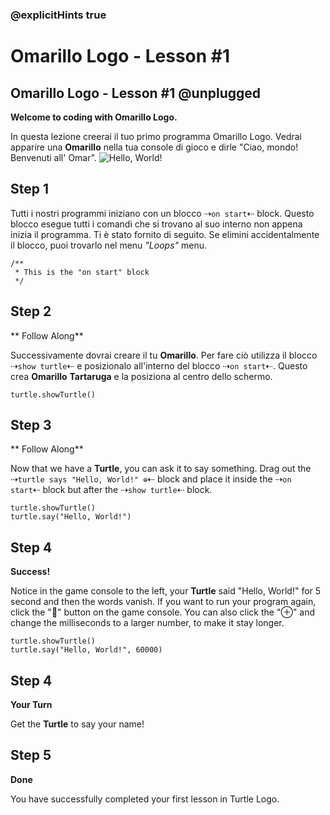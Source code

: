 ### @explicitHints true

# Omarillo Logo - Lesson #1

## Omarillo Logo - Lesson #1 @unplugged
**Welcome to coding with Omarillo Logo.**

In questa lezione creerai il tuo primo programma Omarillo Logo. Vedrai apparire una **Omarillo** nella tua console di gioco e dirle "Ciao, mondo! Benvenuti all' Omar".
![Hello, World!](https://github.com/Mr-Coxall/makecode-arcade-turtle-logo-lesson1/raw/main/assets/hello_world_screenshot.png)

## Step 1
Tutti i nostri programmi iniziano con un blocco ⇢``on start``⇠ block. Questo blocco esegue tutti i comandi che si trovano al suo interno non appena inizia il programma. Ti è stato fornito di seguito. Se elimini accidentalmente il blocco, puoi trovarlo nel menu *"Loops"* menu.
```blocks
/**
 * This is the "on start" block
 */
```

## Step 2
** Follow Along**

Successivamente dovrai creare il tu **Omarillo**. Per fare ciò utilizza il blocco  ⇢``show turtle``⇠ e posizionalo all'interno del blocco ⇢``on start``⇠. Questo crea  **Omarillo** **Tartaruga** e la posiziona al centro dello schermo.
```blocks
turtle.showTurtle()
```

## Step 3
** Follow Along**

Now that we have a **Turtle**, you can ask it to say something. Drag out the ⇢``turtle says "Hello, World!" ⊕``⇠ block and place it inside the ⇢``on start``⇠ block but after the ⇢``show turtle``⇠ block.
```blocks
turtle.showTurtle()
turtle.say("Hello, World!")
```
## Step 4
**Success!**

Notice in the game console to the left, your **Turtle** said "Hello, World!" for 5 second and then the words vanish. If you want to run your program again, click the "🔁" button on the game console. You can also click the "⊕" and change the milliseconds to a larger number, to make it stay longer.
```blocks
turtle.showTurtle()
turtle.say("Hello, World!", 60000)
```

## Step 4
**Your Turn**

Get the **Turtle** to say your name!

## Step 5
**Done**

You have successfully completed your first lesson in Turtle Logo.
